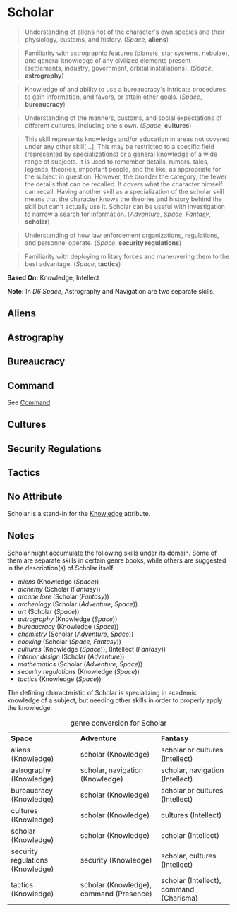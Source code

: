 Scholar
=======

> Understanding of aliens not of the character's own species and their physiology, customs, and history. (<cite>Space</cite>, __aliens__)

> Familiarity with astrographic features (planets, star systems, nebulae), and general knowledge of any civilized elements present (settlements, industry, government, orbital installations). (_Space_, __astrography__)

> Knowledge of and ability to use a bureaucracy's intricate procedures to gain information, and favors, or attain other goals. (_Space_, __bureaucracy__)

> Understanding of the manners, customs, and social expectations of different cultures, including one's own. (_Space_, __cultures__)

> This skill represents knowledge and/or education in areas not covered under any other skill[...]. This may be restricted to a specific field (represented by specializations) or a general knowledge of a wide range of subjects. It is used to remember details, rumors, tales, legends, theories, important people, and the like, as appropriate for the subject in question. However, the broader the category, the fewer the details that can be recalled. It covers what the character himself can recall. Having another skill as a specialization of the scholar skill means that the character knows the theories and history behind the skill but can't actually use it. Scholar can be useful with investigation to narrow a search for information. (_Adventure_, _Space_, _Fantasy_, __scholar__)

> Understanding of how law enforcement organizations, regulations, and personnel operate. (_Space_, __security regulations__)

> Familiarity with deploying military forces and maneuvering them to the best advantage. (_Space_, __tactics__)

__Based On:__ <span title='Adventure & Space'>Knowledge</span>, <span title='Fantasy'>Intellect</span>

__Note:__ In _D6 Space_, Astrography and Navigation are two separate skills.

Aliens
------

Astrography
-----------

Bureaucracy
-----------

Command
-------

See [Command](Command.md)

Cultures
--------

Security Regulations
--------------------

Tactics
-------

No Attribute
----

Scholar is a stand-in for the [Knowledge](Knowledge.md) attribute.

Notes
-----

Scholar might accumulate the following skills under its domain. Some of them
are separate skills in certain genre books, while others are suggested in the
description(s) of Scholar itself.

- *aliens* (Knowledge (*Space*))
- *alchemy* (Scholar (*Fantasy*))
- *arcane lore* (Scholar (*Fantasy*))
- *archeology*  (Scholar (*Adventure*, *Space*))
- *art* (Scholar (*Space*))
- *astrography* (Knowledge (*Space*))
- *bureaucracy* (Knowledge (*Space*))
- *chemistry* (Scholar (*Adventure*, *Space*))
- *cooking* (Scholar (*Space*, *Fantasy*))
- *cultures* (Knowledge (*Space*)), (Intellect (*Fantasy*))
- *interior design* (Scholar (*Adventure*))
- *mathematics* (Scholar (*Adventure*, *Space*))
- *security regulations* (Knowledge (*Space*))
- *tactics* (Knowledge (*Space*))

The defining characteristic of Scholar is specializing in academic knowledge
of a subject, but needing other skills in order to properly apply the
knowledge.

<table>
<caption>genre conversion for Scholar</caption>
<tr><td><strong>Space</strong></td><td><strong>Adventure</strong></td><td><strong>Fantasy</strong></td></tr>
<tr><td>aliens (Knowledge)</td><td>scholar (Knowledge)</td><td>scholar or cultures (Intellect)</td></tr>
<tr><td>astrography (Knowledge)</td><td>scholar, navigation (Knowledge)</td><td>scholar, navigation (Intellect)</td></tr>
<tr><td>bureaucracy (Knowledge)</td><td>scholar (Knowledge)</td><td>scholar or cultures (Intellect)</td></tr>
<tr><td>cultures (Knowledge)</td><td>scholar (Knowledge)</td><td>cultures (Intellect)</td></tr>
<tr><td>scholar (Knowledge)</td><td>scholar (Knowledge)</td><td>scholar (Intellect)</td></tr>
<tr><td>security regulations (Knowledge)</td><td>security (Knowledge)</td><td>scholar, cultures (Intellect)</td></tr>
<tr><td>tactics (Knowledge)</td><td>scholar (Knowledge), command (Presence)</td><td>scholar (Intellect), command (Charisma)</td></tr>
</table>
